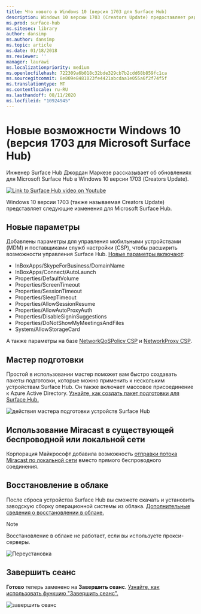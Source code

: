 ```yaml
---
title: Что нового в Windows 10 (версия 1703 для Surface Hub)
description: Windows 10 версии 1703 (Creators Update) предоставляет ряд новых возможностей в Microsoft Surface Hub.
ms.prod: surface-hub
ms.sitesec: library
author: dansimp
ms.author: dansimp
ms.topic: article
ms.date: 01/18/2018
ms.reviewer: ''
manager: laurawi
ms.localizationpriority: medium
ms.openlocfilehash: 722309a6b018c32bde329cb7b2cdd68b859fc1ca
ms.sourcegitcommit: 8e809e8481023fe4421abcdaa1e055a6f2f74f5f
ms.translationtype: MT
ms.contentlocale: ru-RU
ms.lasthandoff: 08/11/2020
ms.locfileid: "10924945"
---
```

# Новые возможности Windows 10 (версия 1703 для Microsoft Surface Hub)

Инженер Surface Hub Джордан Маркезе рассказывает об обновлениях для Microsoft Surface Hub в Windows 10 версии 1703 (Creators Update). 

<a href="https://www.youtube.com/watch?v=R8tX10VIgq0" target="_blank"> <img src="images/whats-new-video-thumbnail.png" alt="Link to Surface Hub video on Youtube" /></a>

Windows 10 версии 1703 (также называемая Creators Update) представляет следующие изменения для Microsoft Surface Hub.

## Новые параметры

Добавлены параметры для управления мобильными устройствами (MDM) и поставщиками служб настройки (CSP), чтобы расширить возможности управления Surface Hub. [Новые параметры включают](manage-settings-with-mdm-for-surface-hub.md):

- InBoxApps/SkypeForBusiness/DomainName
- InBoxApps/Connect/AutoLaunch
- Properties/DefaultVolume
- Properties/ScreenTimeout
- Properties/SessionTimeout
- Properties/SleepTimeout
- Properties/AllowSessionResume
- Properties/AllowAutoProxyAuth
- Properties/DisableSigninSuggestions
- Properties/DoNotShowMyMeetingsAndFiles
- System/AllowStorageCard

А также параметры на базе [NetworkQoSPolicy CSP](https://msdn.microsoft.com/windows/hardware/commercialize/customize/mdm/networkqospolicy-csp) и [NetworkProxy CSP](https://msdn.microsoft.com/windows/hardware/commercialize/customize/mdm/networkproxy-csp).
</br>

## Мастер подготовки

Простой в использовании мастер поможет вам быстро создавать пакеты подготовки, которые можно применить к нескольким устройствам Surface Hub. Он также включает массовое присоединение к Azure Active Directory. [Узнайте, как создать пакет подготовки для Surface Hub.](provisioning-packages-for-certificates-surface-hub.md)

![действия мастера подготовки устройств Surface Hub](images/wcd-wizard.png)
    
## Использование Miracast в существующей беспроводной или локальной сети 

Корпорация Майкрософт добавила возможность [отправки потока Miracast по локальной сети](miracast-over-infrastructure.md) вместо прямого беспроводного соединения. 
    
## Восстановление в облаке

После сброса устройства Surface Hub вы сможете скачать и установить заводскую сборку операционной системы из облака. [Дополнительные сведения о восстановлении в облаке.](device-reset-surface-hub.md#cloud-recovery)

>[!NOTE]
>Восстановление в облаке не работает, если вы используете прокси-серверы.
    
![Переустановка](images/reinstall.png)
    
## Завершить сеанс

**Готово** теперь заменено на **Завершить сеанс**. [Узнайте, как использовать функцию "Завершить сеанс".](finishing-your-surface-hub-meeting.md) 

![завершить сеанс](images/end-session.png)



 

 

